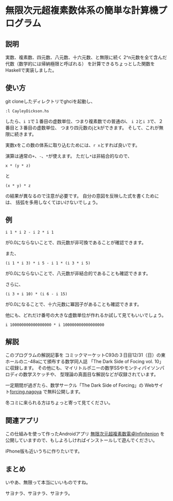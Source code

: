 # 無限次元超複素数体系の簡単な計算機プログラム

## 説明

実数、複素数、四元数、八元数、十六元数、と無限に続く
2^n元数を全て含んだ代数（数学的には帰納極限と呼ばれる）
を計算できるちょっとした関数をHaskellで実装しました。

## 使い方

git cloneしたディレクトリでghciを起動し、
```
:l CayleyDickson.hs
```
したら、`i 1`で１番目の虚数単位、つまり複素数での普通のi、
`i 2`と`i 3`で、２番目と３番目の虚数単位、
つまり四元数のjとkができます。
そして、これが無限に続きます。

実数xをこの数の体系に取り込むためには、`r x`とすれば良いです。

演算は通常の`+`、`-`、`*`が使えます。
ただし`*`は非結合的なので、
```
x * (y * z)
```
と
```
(x * y) * z
```
の結果が異なるので注意が必要です。
自分の意図を反映した式を書くためには、
括弧を多用しなくてはいけないでしょう。

## 例

```
i 1 * i 2 - i 2 * i 1
```
が0.0にならないことで、四元数が非可換であることが確認できます。

また、
```
(i 1 * i 3) * i 5 - i 1 * (i 3 * i 5)
```
が0.0にならないことで、八元数が非結合的であることも確認できます。

さらに、
```
(i 3 + i 10) * (i 6 - i 15)
```
が0.0になることで、十六元数に冪因子があることも確認できます。

他にも、どれだけ番号の大きな虚数単位が作れるか試して見てもいいでしょう。
```
i 100000000000000000 * i 100000000000000000
```
## 解説

このプログラムの解説記事を
コミックマーケットC93の３日目12/31（日）の東ホールのニ-48aにて頒布する数学同人誌
「The Dark Side of Focing vol. 10」に収録します。
その他にも、マイリトルポニーの数学SSやモンティパイソンパロディの数学スケッチや、
型理論の真面目な解説などが収録されています。

一定期間が過ぎたら、数学サークル「The Dark Side of Forcing」の
Webサイト[forcing.nagoya](http://forcing.nagoya/)
で無料公開します。

冬コミに来られる方はちょっと寄って見てください。

## 関連アプリ

この仕組みを使って作ったAndroidアプリ
[無限次元超複素数電卓Infinitenion](https://play.google.com/store/apps/details?id=jp.tannakaken.infinitenion&hl=ja)
を公開していますので、もしよろしければインストールして遊んでください。

iPhone版も近いうちに作りたいです。

## まとめ

いやあ、無限って本当にいいものですね。

サヨナラ、サヨナラ、サヨナラ。
